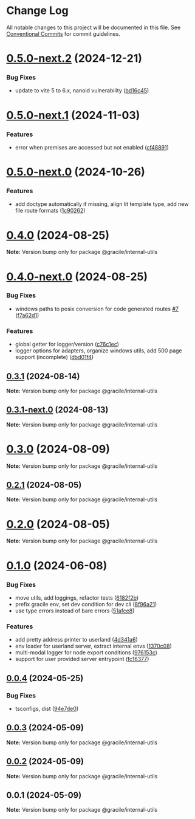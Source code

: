 # Change Log

All notable changes to this project will be documented in this file.
See [Conventional Commits](https://conventionalcommits.org) for commit guidelines.

# [0.5.0-next.2](https://github.com/gracile-web/gracile/compare/@gracile/internal-utils@0.5.0-next.1...@gracile/internal-utils@0.5.0-next.2) (2024-12-21)

### Bug Fixes

* update to vite 5 to 6.x, nanoid vulnerability ([bd16c45](https://github.com/gracile-web/gracile/commit/bd16c45c66d09ec491cda84a09d161747ab89e57))

# [0.5.0-next.1](https://github.com/gracile-web/gracile/compare/@gracile/internal-utils@0.5.0-next.0...@gracile/internal-utils@0.5.0-next.1) (2024-11-03)

### Features

* error when premises are accessed but not enabled ([cf48891](https://github.com/gracile-web/gracile/commit/cf48891aa435505a4c19447526b893ca353cdcb8))

# [0.5.0-next.0](https://github.com/gracile-web/gracile/compare/@gracile/internal-utils@0.4.0...@gracile/internal-utils@0.5.0-next.0) (2024-10-26)

### Features

* add doctype automatically if missing, align lit template type, add new file route formats ([1c90262](https://github.com/gracile-web/gracile/commit/1c9026208ca1b58ee0e3777929ea0136e5ef715f))

# [0.4.0](https://github.com/gracile-web/gracile/compare/@gracile/internal-utils@0.4.0-next.0...@gracile/internal-utils@0.4.0) (2024-08-25)

**Note:** Version bump only for package @gracile/internal-utils

# [0.4.0-next.0](https://github.com/gracile-web/gracile/compare/@gracile/internal-utils@0.3.1...@gracile/internal-utils@0.4.0-next.0) (2024-08-25)

### Bug Fixes

* windows paths to posix conversion for code generated routes [#7](https://github.com/gracile-web/gracile/issues/7) ([f7a62d1](https://github.com/gracile-web/gracile/commit/f7a62d1f965ece24b33a3476dfd8df28aa82b7b1))

### Features

* global getter for logger/version ([c76c1ec](https://github.com/gracile-web/gracile/commit/c76c1ec1e5b6104ef5c40695768e84af5167baf9))
* logger options for adapters, organize windows utils, add 500 page support (incomplete) ([dbd01f4](https://github.com/gracile-web/gracile/commit/dbd01f4512fee435de0e28ecdd7bc3e8eb2628c4))

## [0.3.1](https://github.com/gracile-web/gracile/compare/@gracile/internal-utils@0.3.1-next.0...@gracile/internal-utils@0.3.1) (2024-08-14)

**Note:** Version bump only for package @gracile/internal-utils

## [0.3.1-next.0](https://github.com/gracile-web/gracile/compare/@gracile/internal-utils@0.3.0...@gracile/internal-utils@0.3.1-next.0) (2024-08-13)

**Note:** Version bump only for package @gracile/internal-utils

# [0.3.0](https://github.com/gracile-web/gracile/compare/@gracile/internal-utils@0.3.0-next.0...@gracile/internal-utils@0.3.0) (2024-08-09)

**Note:** Version bump only for package @gracile/internal-utils

## [0.2.1](https://github.com/gracile-web/gracile/compare/@gracile/internal-utils@0.2.0-next.1...@gracile/internal-utils@0.2.1) (2024-08-05)

**Note:** Version bump only for package @gracile/internal-utils

# [0.2.0](https://github.com/gracile-web/gracile/compare/@gracile/internal-utils@0.2.0-next.1...@gracile/internal-utils@0.2.0) (2024-08-05)

**Note:** Version bump only for package @gracile/internal-utils

# [0.1.0](https://github.com/gracile-web/gracile/compare/@gracile/internal-utils@0.0.4...@gracile/internal-utils@0.1.0) (2024-06-08)

### Bug Fixes

* move utils, add loggings, refactor tests ([6182f2b](https://github.com/gracile-web/gracile/commit/6182f2bd9694d059ec6d8cd1a57cbc379136d922))
* prefix gracile env, set dev condition for dev cli ([8f96a21](https://github.com/gracile-web/gracile/commit/8f96a2175c6d554a9e21126bdb023248a40c5647))
* use type errors instead of bare errors ([51afce8](https://github.com/gracile-web/gracile/commit/51afce83f241aabed751097a2ff06f31fd5c2d27))

### Features

* add pretty address printer to userland ([4d341a6](https://github.com/gracile-web/gracile/commit/4d341a6225c3c38af713054d82604f08769f2cb5))
* env loader for userland server, extract internal envs ([1370c08](https://github.com/gracile-web/gracile/commit/1370c08c0cabd9416f741f7eb93fc15f4906432e))
* multi-modal logger for node export conditions ([976153c](https://github.com/gracile-web/gracile/commit/976153cbc44031fa8d67c963d6b38d5e96fec7ee))
* support for user provided server entrypoint ([fc16377](https://github.com/gracile-web/gracile/commit/fc16377f34b30548c1abd055da5552445790ecbb))

## [0.0.4](https://github.com/gracile-web/gracile/compare/@gracile/internal-utils@0.0.3...@gracile/internal-utils@0.0.4) (2024-05-25)

### Bug Fixes

* tsconfigs, dist ([94e7de0](https://github.com/gracile-web/gracile/commit/94e7de079f887bee5936c8b0f8a0301f60c8b215))

## [0.0.3](https://github.com/gracile-web/gracile/compare/@gracile/internal-utils@0.0.2...@gracile/internal-utils@0.0.3) (2024-05-09)

**Note:** Version bump only for package @gracile/internal-utils

## [0.0.2](https://github.com/gracile-web/gracile/compare/@gracile/internal-utils@0.0.1...@gracile/internal-utils@0.0.2) (2024-05-09)

**Note:** Version bump only for package @gracile/internal-utils

## 0.0.1 (2024-05-09)

**Note:** Version bump only for package @gracile/internal-utils
